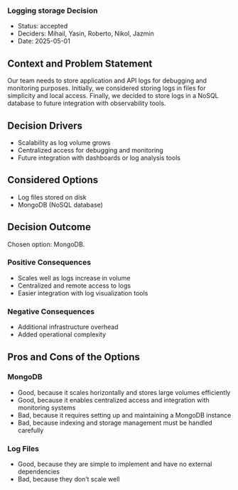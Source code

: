 ### Logging storage Decision
- Status: accepted
- Deciders: Mihail, Yasin, Roberto, Nikol, Jazmin
- Date: 2025-05-01

## Context and Problem Statement
Our team needs to store application and API logs for debugging and monitoring purposes. Initially, we considered storing logs in files for simplicity and local access. Finally, we decided to store logs in a NoSQL database to future integration with observability tools.

## Decision Drivers
- Scalability as log volume grows
- Centralized access for debugging and monitoring
- Future integration with dashboards or log analysis tools

## Considered Options
- Log files stored on disk
- MongoDB (NoSQL database)

## Decision Outcome
Chosen option: MongoDB.

### Positive Consequences
- Scales well as logs increase in volume
- Centralized and remote access to logs
- Easier integration with log visualization tools

### Negative Consequences
- Additional infrastructure overhead
- Added operational complexity

## Pros and Cons of the Options
### MongoDB
- Good, because it scales horizontally and stores large volumes efficiently
- Good, because it enables centralized access and integration with monitoring systems
- Bad, because it requires setting up and maintaining a MongoDB instance
- Bad, because indexing and storage management must be handled carefully

### Log Files
- Good, because they are simple to implement and have no external dependencies
- Bad, because they don’t scale well